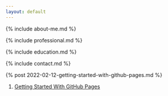 ```yaml
---
layout: default
---
```


{% include about-me.md %}

{% include professional.md %}

{% include education.md %}

{% include contact.md %}

{% post 2022-02-12-getting-started-with-github-pages.md %}

1. [Getting Started With GitHub Pages](_posts/2022-02-12-getting-started-with-github-pages.md)

<br>